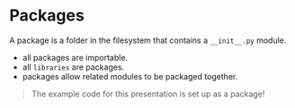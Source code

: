 # Packages
A package is a folder in the filesystem that contains a `__init__.py` module.
 - all packages are importable.
 - all `libraries` are packages.
 - packages allow related modules to be packaged together.

> The example code for this presentation is set up as a package!

